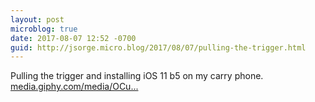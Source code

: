 ```yaml
---
layout: post
microblog: true
date: 2017-08-07 12:52 -0700
guid: http://jsorge.micro.blog/2017/08/07/pulling-the-trigger.html
---
```

Pulling the trigger and installing iOS 11 b5 on my carry phone. [media.giphy.com/media/OCu...](https://media.giphy.com/media/OCu7zWojqFA1W/giphy.gif)
